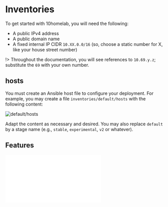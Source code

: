 # Inventories

To get started with 10homelab, you will need the following:

- A public IPv4 address
- A public domain name
- A fixed internal IP CIDR `10.XX.0.0/16` (so, choose a static number for X, like your house street number)

!> Throughout the documentation, you will see references to `10.69.y.z`; substitute the `69` with your own number.

## hosts

You must create an Ansible host file to configure your deployment. For example, you may create a file `inventories/default/hosts` with the following content:

![default/hosts](default/hosts.example ':include')

Adapt the content as necessary and desired. You may also replace `default` by a stage name (e.g., `stable`, `experimental`, `v2` or whatever).

## Features

![features](_features.md ':include')
